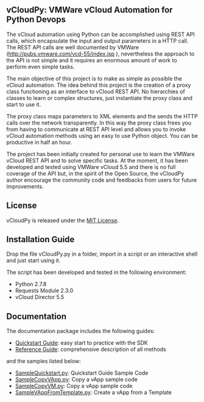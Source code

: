 vCloudPy: VMWare vCloud Automation for Python Devops
----------------------------------------------------

The vCloud automation using Python can be accomplished using REST API calls, which encapsulate the input and output parameters in a HTTP call. The REST API calls are well documented by VMWare (http://pubs.vmware.com/vcd-55/index.jsp ), nevertheless the approach to the API is not simple and it requires an enormous amount of work to perform even simple tasks.

The main objective of this project is to make as simple as possible the vCloud automation. The idea behind this project is the creation of a proxy class functioning as an interface to vCloud REST API. No hierarchies of classes to learn or complex structures, just instantiate the proxy class and start to use it. 

The proxy class maps parameters to XML elements and the sends the HTTP calls over the network transparently. In this way the proxy class frees you from having to communicate at REST API level and allows you to invoke vCloud automation methods using an easy to use Python object. You can  be productive in half an hour.

The project has been initially created for personal use to learn the VMWare vCloud REST API and to solve specific tasks. At the moment, it has been developed and tested using VMWare vCloud 5.5 and there is no full coverage of the API but, in the spirit of the Open Source, the vCloudPy author encourage the community code and feedbacks from users for future improvements.

License
-------

vCloudPy is released under the [MIT License](http://www.opensource.org/licenses/MIT).

Installation Guide
------------------

Drop the file vCloudPy.py in a folder, import in a script or an interactive shell and just start using it.

The script has been developed and tested in the following environment:
*	Python 2.7.8
*	Requests Module 2.3.0
*	vCloud Director 5.5

Documentation
-------------

The documentation package includes the following guides:

* [Quickstart Guide](https://github.com/mpavone/vCloudPy/blob/master/docs/QuickstartGuide.md): easy start to practice with the SDK
* [Reference Guide](https://github.com/mpavone/vCloudPy/blob/master/docs/vCloudReference.md): comprehensive description of all methods

and the samples listed below:

* [SampleQuickstart.py](https://github.com/mpavone/vCloudPy/blob/master/src/SampleQuickstart.py): Quickstart Guide Sample Code
* [SampleCopyVApp.py](https://github.com/mpavone/vCloudPy/blob/master/src/SampleCopyVApp.py): Copy a vApp sample code
* [SampleCopyVM.py](https://github.com/mpavone/vCloudPy/blob/master/src/SampleCopyVM.py): Copy a vApp sample code
* [SampleVAppFromTemplate.py](https://github.com/mpavone/vCloudPy/blob/master/src/SampleVAppFromTemplate.py): Create a vApp from a Template




